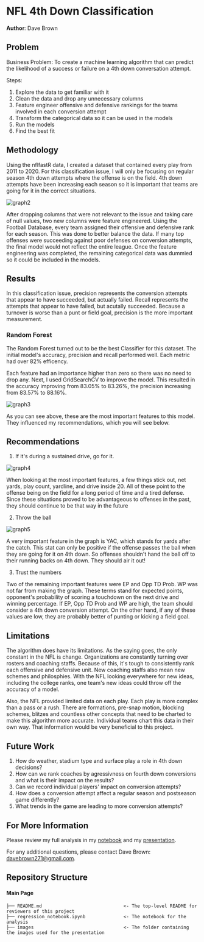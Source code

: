 # NFL 4th Down Classification

**Author**: Dave Brown

## Problem

Business Problem: To create a machine learning algorithm that can predict the likelihood of a success or failure on a 4th down conversation attempt.

Steps:
1. Explore the data to get familiar with it
2. Clean the data and drop any unnecessary columns
3. Feature engineer offensive and defensive rankings for the teams involved in each conversion attempt
4. Transform the categorical data so it can be used in the models
5. Run the models
6. Find the best fit

## Methodology

Using the nflfastR data, I created a dataset that contained every play from 2011 to 2020. For this classification issue, I will only be focusing on regular season 4th down attempts where the offense is on the field. 4th down attempts have been increasing each season so it is important that teams are going for it in the correct situations.

![graph2](./images/4th_attempts.png)

After dropping columns that were not relevant to the issue and taking care of null values, two new columns were feature engineered. Using the Football Database, every team assigned their offensive and defensive rank for each season. This was done to better balance the data. If many top offenses were succeeding against poor defenses on conversion attempts, the final model would not reflect the entire league. Once the feature engineering was completed, the remaining categorical data was dummied so it could be included in the models.

## Results

In this classification issue, precision represents the conversion attempts that appear to have succeeded, but actually failed. Recall represents the attempts that appear to have failed, but acutally succeeded. Because a turnover is worse than a punt or field goal, precision is the more important measurement.

### Random Forest

The Random Forest turned out to be the best Classifier for this dataset. The initial model's accuracy, precision and recall performed well. Each metric had over 82% efficency.

Each feature had an importance higher than zero so there was no need to drop any. Next, I used GridSearchCV to improve the model. This resulted in the accuracy improving from 83.05% to 83.26%, the precision increasing from 83.57% to 88.16%.

![graph3](./images/features.png)

As you can see above, these are the most important features to this model. They influenced my recommendations, which you will see below.

## Recommendations

1. If it's during a sustained drive, go for it.

![graph4](./images/successful_conversions.png)

When looking at the most important features, a few things stick out, net yards, play count, yardline, and drive inside 20. All of these point to the offense being on the field for a long period of time and a tired defense. Since these situations proved to be advantageous to offenses in the past, they should continue to be that way in the future

2. Throw the ball

![graph5](./images/epa_per_yac.png)

A very important feature in the graph is YAC, which stands for yards after the catch. This stat can only be positive if the offense passes the ball when they are going for it on 4th down. So offenses shouldn't hand the ball off to their running backs on 4th down. They should air it out!

3. Trust the numbers

Two of the remaining important features were EP and Opp TD Prob. WP was not far from making the graph. These terms stand for expected points, opponent's probability of scoring a touchdown on the next drive and winning percentage. If EP, Opp TD Prob and WP are high, the team should consider a 4th down conversion attempt. On the other hand, if any of these values are low, they are probably better of punting or kicking a field goal.


## Limitations

The algorithm does have its limitations. As the saying goes, the only constant in the NFL is change. Organizations are constantly turning over rosters and coaching staffs. Because of this, it's tough to consistently rank each offensive and defensive unit. New coaching staffs also mean new schemes and philosphies. With the NFL looking everywhere for new ideas, including the college ranks, one team's new ideas could throw off the accuracy of a model.

Also, the NFL provided limited data on each play. Each play is more complex than a pass or a rush. There are formations, pre-snap motion, blocking schemes, blitzes and countless other concepts that need to be charted to make this algorithm more accurate. Individual teams chart this data in their own way. That information would be very beneficial to this project.

## Future Work

1. How do weather, stadium type and surface play a role in 4th down decisions?
2. How can we rank coaches by agressivness on fourth down conversions and what is their impact on the results?
3. Can we record individual players' impact on conversion attempts?
4. How does a conversion attempt affect a regular season and postseason game differently?
5. What trends in the game are leading to more conversion attempts?

## For More Information

Please review my full analysis in my [notebook](/fourth_down_efficiency.ipynb) and my [presentation](/nfl_4th_presentation.pdf).

For any additional questions, please contact Dave Brown: davebrown271@gmail.com.


## Repository Structure
#### Main Page
    ├── README.md                              <- The top-level README for reviewers of this project
    ├── regression_notebook.ipynb              <- The notebook for the analysis
    ├── images                                 <- The folder containing the images used for the presentation
